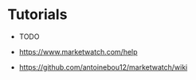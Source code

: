 # Tutorials

- TODO



- https://www.marketwatch.com/help
- https://github.com/antoinebou12/marketwatch/wiki
